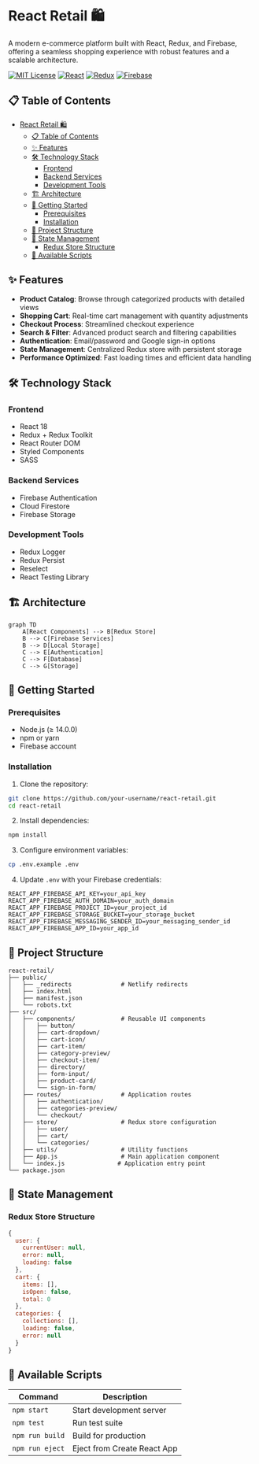 # React Retail 🛍️

A modern e-commerce platform built with React, Redux, and Firebase, offering a seamless shopping experience with robust features and a scalable architecture.

[![MIT License](https://img.shields.io/badge/License-MIT-green.svg)](https://choosealicense.com/licenses/mit/)
[![React](https://img.shields.io/badge/React-18.x-blue.svg)](https://reactjs.org/)
[![Redux](https://img.shields.io/badge/Redux-4.x-purple.svg)](https://redux.js.org/)
[![Firebase](https://img.shields.io/badge/Firebase-9.x-orange.svg)](https://firebase.google.com/)

## 📋 Table of Contents

- [React Retail 🛍️](#react-retail-️)
  - [📋 Table of Contents](#-table-of-contents)
  - [✨ Features](#-features)
  - [🛠 Technology Stack](#-technology-stack)
    - [Frontend](#frontend)
    - [Backend Services](#backend-services)
    - [Development Tools](#development-tools)
  - [🏗 Architecture](#-architecture)
  - [🚀 Getting Started](#-getting-started)
    - [Prerequisites](#prerequisites)
    - [Installation](#installation)
  - [📁 Project Structure](#-project-structure)
  - [💾 State Management](#-state-management)
    - [Redux Store Structure](#redux-store-structure)
  - [📜 Available Scripts](#-available-scripts)

## ✨ Features

- **Product Catalog**: Browse through categorized products with detailed views
- **Shopping Cart**: Real-time cart management with quantity adjustments
- **Checkout Process**: Streamlined checkout experience
- **Search & Filter**: Advanced product search and filtering capabilities
- **Authentication**: Email/password and Google sign-in options
- **State Management**: Centralized Redux store with persistent storage
- **Performance Optimized**: Fast loading times and efficient data handling

## 🛠 Technology Stack

### Frontend
- React 18
- Redux + Redux Toolkit
- React Router DOM
- Styled Components
- SASS

### Backend Services
- Firebase Authentication
- Cloud Firestore
- Firebase Storage

### Development Tools
- Redux Logger
- Redux Persist
- Reselect
- React Testing Library

## 🏗 Architecture

```mermaid
graph TD
    A[React Components] --> B[Redux Store]
    B --> C[Firebase Services]
    B --> D[Local Storage]
    C --> E[Authentication]
    C --> F[Database]
    C --> G[Storage]
```

## 🚀 Getting Started

### Prerequisites

- Node.js (≥ 14.0.0)
- npm or yarn
- Firebase account

### Installation

1. Clone the repository:
```bash
git clone https://github.com/your-username/react-retail.git
cd react-retail
```

2. Install dependencies:
```bash
npm install
```

3. Configure environment variables:
```bash
cp .env.example .env
```

4. Update `.env` with your Firebase credentials:
```env
REACT_APP_FIREBASE_API_KEY=your_api_key
REACT_APP_FIREBASE_AUTH_DOMAIN=your_auth_domain
REACT_APP_FIREBASE_PROJECT_ID=your_project_id
REACT_APP_FIREBASE_STORAGE_BUCKET=your_storage_bucket
REACT_APP_FIREBASE_MESSAGING_SENDER_ID=your_messaging_sender_id
REACT_APP_FIREBASE_APP_ID=your_app_id
```

## 📁 Project Structure

```
react-retail/
├── public/
│   ├── _redirects              # Netlify redirects
│   ├── index.html
│   ├── manifest.json
│   └── robots.txt
├── src/
│   ├── components/             # Reusable UI components
│   │   ├── button/
│   │   ├── cart-dropdown/
│   │   ├── cart-icon/
│   │   ├── cart-item/
│   │   ├── category-preview/
│   │   ├── checkout-item/
│   │   ├── directory/
│   │   ├── form-input/
│   │   ├── product-card/
│   │   └── sign-in-form/
│   ├── routes/                 # Application routes
│   │   ├── authentication/
│   │   ├── categories-preview/
│   │   └── checkout/
│   ├── store/                  # Redux store configuration
│   │   ├── user/
│   │   ├── cart/
│   │   └── categories/
│   ├── utils/                  # Utility functions
│   ├── App.js                  # Main application component
│   └── index.js               # Application entry point
└── package.json
```

## 💾 State Management

### Redux Store Structure

```javascript
{
  user: {
    currentUser: null,
    error: null,
    loading: false
  },
  cart: {
    items: [],
    isOpen: false,
    total: 0
  },
  categories: {
    collections: [],
    loading: false,
    error: null
  }
}
```

## 📜 Available Scripts

| Command | Description |
|---------|-------------|
| `npm start` | Start development server |
| `npm test` | Run test suite |
| `npm run build` | Build for production |
| `npm run eject` | Eject from Create React App |


